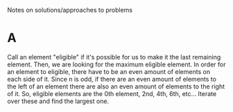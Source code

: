 Notes on solutions/approaches to problems

# A

Call an element "eligible" if it's possible for us to make it the last remaining element. 
Then, we are looking for the maximum eligible element.
In order for an element to eligible, there have to be an even amount of elements on each side of it.
Since n is odd, if there are an even amount of elements to the left of an element there are also
an even amount of elements to the right of it.
So, eligible elements are the 0th element, 2nd, 4th, 6th, etc...
Iterate over these and find the largest one.